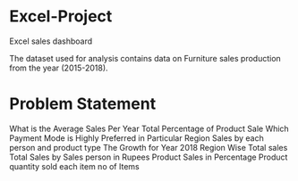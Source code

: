 # Excel-Project
Excel sales dashboard

The dataset used for analysis contains data on Furniture sales production from the year (2015-2018).

# Problem Statement

What is the Average Sales Per Year
Total Percentage of Product Sale
Which Payment Mode is Highly Preferred in Particular Region
Sales by each person and product type
The Growth for Year 2018
Region Wise Total sales
Total Sales by Sales person in Rupees
Product Sales in Percentage
Product quantity sold each item no of Items

